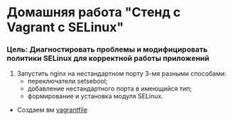 # Домашняя работа "Стенд с Vagrant c SELinux"

### Цель: Диагностировать проблемы и модифицировать политики SELinux для корректной работы приложений

1. Запустить nginx на нестандартном порту 3-мя разными способами:
    + переключатели setsebool;
    + добавление нестандартного порта в имеющийся тип;
    + формирование и установка модуля SELinux.

+ Создаем вм [vagrantfile](vagrantfile) 
